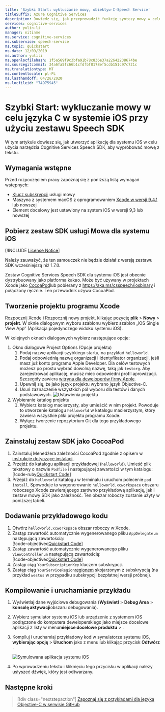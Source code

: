 ```yaml
---
title: 'Szybki Start: wykluczanie mowy, obiektyw-C-Speech Service'
titleSuffix: Azure Cognitive Services
description: Dowiedz się, jak przeprowadzić funkcję syntezy mowy w celu języka C w systemie iOS przy użyciu zestawu Speech SDK
services: cognitive-services
author: yulin-li
manager: nitinme
ms.service: cognitive-services
ms.subservice: speech-service
ms.topic: quickstart
ms.date: 12/09/2019
ms.author: yulili
ms.openlocfilehash: 1f5a569f9c3bfa91b78c836e37a22642238674be
ms.sourcegitcommit: 34a6fa5fc66b1cfdfbf8178ef5cdb151c97c721c
ms.translationtype: MT
ms.contentlocale: pl-PL
ms.lasthandoff: 04/28/2020
ms.locfileid: "74975945"
---
```

# <a name="quickstart-synthesize-speech-in-objective-c-on-ios-using-the-speech-sdk"></a>Szybki Start: wykluczanie mowy w celu języka C w systemie iOS przy użyciu zestawu Speech SDK

W tym artykule dowiesz się, jak utworzyć aplikację dla systemu iOS w celu użycia narzędzia Cognitive Services Speech SDK, aby wypróbować mowę z tekstu.

## <a name="prerequisites"></a>Wymagania wstępne

Przed rozpoczęciem pracy zapoznaj się z poniższą listą wymagań wstępnych:

* [Klucz subskrypcji](~/articles/cognitive-services/Speech-Service/get-started.md) usługi mowy
* Maszyna z systemem macOS z oprogramowaniem [Xcode w wersji 9.4.1](https://geo.itunes.apple.com/us/app/xcode/id497799835?mt=12) lub nowszej
* Element docelowy jest ustawiony na system iOS w wersji 9,3 lub nowszej

## <a name="get-the-speech-sdk-for-ios"></a>Pobierz zestaw SDK usługi Mowa dla systemu iOS

[!INCLUDE [License Notice](~/includes/cognitive-services-speech-service-license-notice.md)]

Należy zauważyć, że ten samouczek nie będzie działał z wersją zestawu SDK wcześniejszą niż 1.7.0.

Zestaw Cognitive Services Speech SDK dla systemu iOS jest obecnie dystrybuowany jako platforma kakao.
Może być używany w projektach Xcode jako [CocoaPod](https://cocoapods.org/)lub pobierany z https://aka.ms/csspeech/iosbinary i połączony ręcznie. Ten przewodnik używa CocoaPod.

## <a name="create-an-xcode-project"></a>Tworzenie projektu programu Xcode

Rozpocznij Xcode i Rozpocznij nowy projekt, klikając pozycję **plik** > **Nowy** > **projekt**.
W oknie dialogowym wyboru szablonu wybierz szablon „iOS Single View App” (Aplikacja pojedynczego widoku systemu iOS).

W kolejnych oknach dialogowych wybierz następujące opcje:

1. Okno dialogowe Project Options (Opcje projektu)
    1. Podaj nazwę aplikacji szybkiego startu, na przykład `helloworld`.
    1. Podaj odpowiednią nazwę organizacji i identyfikator organizacji, jeśli masz już konto programu Apple Developer. Dla celów testowych możesz po prostu wybrać dowolną nazwę, taką jak `testorg`. Aby zarejestrować aplikację, musisz mieć odpowiedni profil aprowizacji. Szczegóły zawiera [witryna dla deweloperów firmy Apple](https://developer.apple.com/).
    1. Upewnij się, że jako język projektu wybrano język Objective-C.
    1. Usuń zaznaczenie wszystkich pól wyboru dla testów i danych podstawowych.
    ![Ustawienia projektu](~/articles/cognitive-services/Speech-Service/media/sdk/qs-objectivec-project-settings.png)
1. Wybieranie katalog projektu
    1. Wybierz katalog macierzysty, aby umieścić w nim projekt. Powoduje to utworzenie katalogu `helloworld` w katalogu macierzystym, który zawiera wszystkie pliki projektu programu Xcode.
    1. Wyłącz tworzenie repozytorium Git dla tego przykładowego projektu.

## <a name="install-the-sdk-as-a-cocoapod"></a>Zainstaluj zestaw SDK jako CocoaPod

1. Zainstaluj Menedżera zależności CocoaPod zgodnie z opisem w [instrukcje dotyczące instalacji](https://guides.cocoapods.org/using/getting-started.html).
1. Przejdź do katalogu aplikacji przykładowej (`helloworld`). Umieść plik tekstowy o nazwie `Podfile` i następującej zawartości w tym katalogu:  
   [!code-ruby[Quickstart Code](~/samples-cognitive-services-speech-sdk/quickstart/objectivec/ios/text-to-speech/helloworld/Podfile)]
1. Przejdź do `helloworld` katalogu w terminalu i uruchom polecenie `pod install`. Spowoduje to wygenerowanie `helloworld.xcworkspace` obszaru roboczego Xcode zawierającego zarówno przykładową aplikację, jak i zestaw mowy SDK jako zależność. Ten obszar roboczy zostanie użyty w poniższej tabeli.

## <a name="add-the-sample-code"></a>Dodawanie przykładowego kodu

1. Otwórz `helloworld.xcworkspace` obszar roboczy w Xcode.
1. Zastąp zawartość automatycznie wygenerowanego pliku `AppDelegate.m` następującą zawartością:  
   [!code-objectivec[Quickstart Code](~/samples-cognitive-services-speech-sdk/quickstart/objectivec/ios/text-to-speech/helloworld/helloworld/AppDelegate.m#code)]
1. Zastąp zawartość automatycznie wygenerowanego pliku `ViewController.m` następującą zawartością:  
   [!code-objectivec[Quickstart Code](~/samples-cognitive-services-speech-sdk/quickstart/objectivec/ios/text-to-speech/helloworld/helloworld/ViewController.m#code)]
1. Zastąp ciąg `YourSubscriptionKey` kluczem subskrypcji.
1. Zastąp ciąg `YourServiceRegion`[regionem](~/articles/cognitive-services/Speech-Service/regions.md) skojarzonym z subskrypcją (na przykład `westus` w przypadku subskrypcji bezpłatnej wersji próbnej).

## <a name="build-and-run-the-sample"></a>Kompilowanie i uruchamianie przykładu

1. Wyświetlaj dane wyjściowe debugowania (**Wyświetl** > **Debug Area** > **konsolę aktywacji**obszaru debugowania).
1. Wybierz symulator systemu iOS lub urządzenie z systemem iOS podłączone do komputera deweloperskiego jako miejsce docelowe aplikacji z listy w menu**miejsce docelowe** **produktu** > .
1. Kompiluj i uruchamiaj przykładowy kod w symulatorze systemu iOS, **wybierając opcję** > **Uruchom** jako z menu lub klikając przycisk **Odtwórz** .

   ![Symulowana aplikacja systemu iOS](~/articles/cognitive-services/Speech-Service/media/sdk/qs-objectivec-simulated-app-tts.png)

1. Po wprowadzeniu tekstu i kliknięciu tego przycisku w aplikacji należy usłyszeć dźwięk, który jest odtwarzany.

## <a name="next-steps"></a>Następne kroki

> [!div class="nextstepaction"]
> [Zapoznaj się z przykładami dla języka Objective-C w serwisie GitHub](https://aka.ms/csspeech/samples)

